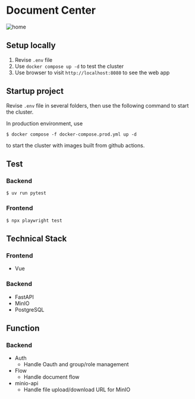 # Document Center
![home](https://github.com/user-attachments/assets/8929d82b-2acc-43ff-8e0f-2fc2002be462)

## Setup locally
1. Revise `.env` file
2. Use `docker compose up -d` to test the cluster
3. Use browser to visit `http://localhost:8080` to see the web app

## Startup project
Revise `.env` file in several folders, then use the following command to start the cluster.

In production environment, use
```
$ docker compose -f docker-compose.prod.yml up -d
```
to start the cluster with images built from github actions.

## Test
### Backend
```
$ uv run pytest
```

### Frontend
```
$ npx playwright test
```

## Technical Stack
### Frontend
- Vue

### Backend
- FastAPI
- MinIO
- PostgreSQL

## Function
### Backend
- Auth
  - Handle Oauth and group/role management
- Flow
  - Handle document flow
- minio-api
  - Handle file upload/download URL for MinIO
